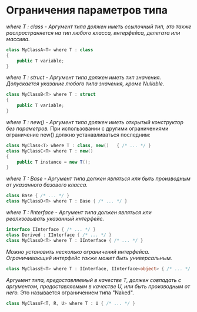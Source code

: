 # Ограничения параметров типа

_where T : class  -   Аргумент типа должен иметь ссылочный тип, это также распространяется на тип любого класса, интерфейса, делегата или массива._

```c#
class MyClassA<T> where T : class
{
    public T variable;
}
```

_where T : struct  -  Аргумент типа должен иметь тип значения. Допускается указание любого типа значения, кроме Nullable._

```c#
class MyClassB<T> where T : struct
{
    public T variable;
}
```

_where T : new()  -  Аргумент типа должен иметь открытый конструктор без параметров._
При использовании с другими ограничениями ограничение new() должно устанавливаться последним:

```c#
class MyClass<T> where T : class, new()   { /* ... */ }
class MyClassC<T> where T : new()
{
    public T instance = new T();
}
```

_where T : Base -  Аргумент типа должен являться или быть производным от указанного базового класса._

```c#
class Base { /* ... */ }
class MyClassD<T> where T : Base { /* ... */ }
```

_where T : IInterface - Аргумент типа должен являться или реализовывать указанный интерфейс._

```c#
interface IInterface { /* ... */ }
class Derived : IInterface { /* ... */ }
class MyClassD<T> where T : IInterface { /* ... */ }
```

_Можно установить несколько ограничений интерфейса. Ограничивающий интерфейс также может быть универсальным._

```c#
class MyClassE<T> where T : IInterface, IInterface<object> { /* ... */ }
```

_Аргумент типа, предоставляемый в качестве T, должен совпадать с аргументом, предоставляемым в качестве U, или быть производным от него._
Это называется ограничением типа "Naked".

```c#
class MyClassF<T, R, U> where T : U { /* ... */ }
```
